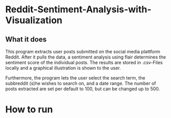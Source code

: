 # Reddit-Sentiment-Analysis-with-Visualization

## What it does

This program extracts user posts submitted on the social media plattform Reddit. After it pulls the data, a sentiment analysis using flair 
determines the sentiment score of the individual posts. The results are stored in .csv-Files locally and a graphical illustration is shown to the user. 

Furthermore, the program lets the user select the search term, the subbreddit (s)he wishes to search on, and a date range. 
The number of posts extracted are set per default to 100, but can be changed up to 500. 

# How to run


